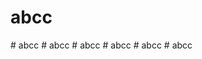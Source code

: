 # abcc
#   a b c c  
 #   a b c c  
 #   a b c c  
 #   a b c c  
 #   a b c c  
 #   a b c c  
 
